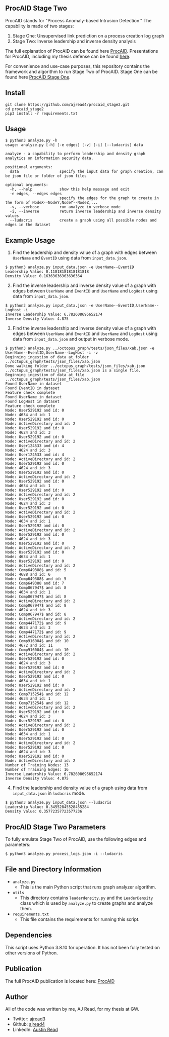 ## ProcAID Stage Two 

ProcAID stands for "Process Anomaly-based Intrusion Detection." The capability is made of two stages: 

1. Stage One: Unsupervised link prediction on a process creation log graph 
2. Stage Two: Inverse leadership and inverse density analysis  

The full explanation of ProcAID can be found here [ProcAID](https://www.proquest.com/openview/e4ce5ff777fc5943a8b4624677b3cad1/1.pdf?pq-origsite=gscholar&cbl=18750&diss=y). Presentations for ProcAID, including my thesis defense can be found [here](https://github.com/ajread4/procaid_presentations).

For convenience and use-case purposes, this repository contains the framework and algorithm to run Stage Two of ProcAID. Stage One can be found here [ProcAID Stage One](https://github.com/ajread4/procaid_stage1).


## Install
```
git clone https://github.com/ajread4/procaid_stage2.git
cd procaid_stage2
pip3 install -r requirements.txt
```

## Usage 
```
$ python3 analyze.py -h
usage: analyze.py [-h] [-e edges] [-v] [-i] [--ludacris] data

analyze - a capability to perform leadership and density graph analytics on information security data.

positional arguments:
  data                  specify the input data for graph creation, can be json file or folder of json files

optional arguments:
  -h, --help            show this help message and exit
  -e edges, --edges edges
                        specify the edges for the graph to create in the form of NodeX--NodeY,NodeY--NodeZ,...
  -v, --verbose         run analyze in verbose mode
  -i, --inverse         return inverse leadership and inverse density values
  --ludacris            create a graph using all possible nodes and edges in the dataset
```

## Example Usage 
1. Find the leadership and density value of a graph with edges between ```UserName``` and ```EventID``` using data from ```input_data.json```. 
```
$ python3 analyze.py input_data.json -e UserName--EventID
Leadership Value: 0.11818181818181818
Density Value: 0.16363636363636364
```
2. Find the inverse leadership and inverse density value of a graph with edges between ```UserName``` and ```EventID``` and ```UserName``` and ```LogHost``` using data from ```input_data.json```.
```
$ python3 analyze.py input_data.json -e UserName--EventID,UserName--LogHost -i
Inverse Leadership Value: 6.782608695652174
Inverse Density Value: 4.875
```
3. Find the inverse leadership and inverse density value of a graph with edges between ```UserName``` and ```EventID``` and ```UserName``` and ```LogHost``` using data from ```input_data.json``` and output in verbose mode. 
```
$ python3 analyze.py ../octopus_graph/tests/json_files/xab.json -e UserName--EventID,UserName--LogHost -i -v
Beginning ingestion of data at folder ../octopus_graph/tests/json_files/xab.json
Done walking folder ../octopus_graph/tests/json_files/xab.json
../octopus_graph/tests/json_files/xab.json is a single file.
Beginning ingestion of data at file ../octopus_graph/tests/json_files/xab.json
Found UserName in dataset
Found EventID in dataset
Feature check complete
Found UserName in dataset
Found LogHost in dataset
Feature check complete
Node: User529192 and id: 0
Node: 4634 and id: 1
Node: User529192 and id: 0
Node: ActiveDirectory and id: 2
Node: User529192 and id: 0
Node: 4624 and id: 3
Node: User529192 and id: 0
Node: ActiveDirectory and id: 2
Node: User124533 and id: 4
Node: 4624 and id: 3
Node: User124533 and id: 4
Node: ActiveDirectory and id: 2
Node: User529192 and id: 0
Node: 4624 and id: 3
Node: User529192 and id: 0
Node: ActiveDirectory and id: 2
Node: User529192 and id: 0
Node: 4634 and id: 1
Node: User529192 and id: 0
Node: ActiveDirectory and id: 2
Node: User529192 and id: 0
Node: 4624 and id: 3
Node: User529192 and id: 0
Node: ActiveDirectory and id: 2
Node: User529192 and id: 0
Node: 4634 and id: 1
Node: User529192 and id: 0
Node: ActiveDirectory and id: 2
Node: User529192 and id: 0
Node: 4624 and id: 3
Node: User529192 and id: 0
Node: ActiveDirectory and id: 2
Node: User529192 and id: 0
Node: 4634 and id: 1
Node: User529192 and id: 0
Node: ActiveDirectory and id: 2
Node: Comp649388$ and id: 5
Node: 4688 and id: 6
Node: Comp649388$ and id: 5
Node: Comp649388 and id: 7
Node: Comp067947$ and id: 8
Node: 4634 and id: 1
Node: Comp067947$ and id: 8
Node: ActiveDirectory and id: 2
Node: Comp067947$ and id: 8
Node: 4624 and id: 3
Node: Comp067947$ and id: 8
Node: ActiveDirectory and id: 2
Node: Comp447172$ and id: 9
Node: 4624 and id: 3
Node: Comp447172$ and id: 9
Node: ActiveDirectory and id: 2
Node: Comp916004$ and id: 10
Node: 4672 and id: 11
Node: Comp916004$ and id: 10
Node: ActiveDirectory and id: 2
Node: User529192 and id: 0
Node: 4624 and id: 3
Node: User529192 and id: 0
Node: ActiveDirectory and id: 2
Node: User529192 and id: 0
Node: 4634 and id: 1
Node: User529192 and id: 0
Node: ActiveDirectory and id: 2
Node: Comp715254$ and id: 12
Node: 4634 and id: 1
Node: Comp715254$ and id: 12
Node: ActiveDirectory and id: 2
Node: User529192 and id: 0
Node: 4624 and id: 3
Node: User529192 and id: 0
Node: ActiveDirectory and id: 2
Node: User529192 and id: 0
Node: 4634 and id: 1
Node: User529192 and id: 0
Node: ActiveDirectory and id: 2
Node: User529192 and id: 0
Node: 4624 and id: 3
Node: User529192 and id: 0
Node: ActiveDirectory and id: 2
Number of Training Nodes: 13
Number of Training Edges: 16
Inverse Leadership Value: 6.782608695652174
Inverse Density Value: 4.875
```
4. Find the leadership and density value of a graph using data from ```input_data.json``` in ```ludacris``` mode.
```
$ python3 analyze.py input_data.json --ludacris
Leadership Value: 0.34552845528455284
Density Value: 0.35772357723577236
```
## ProcAID Stage Two Parameters 
To fully emulate Stage Two of ProcAID, use the following edges and parameters: 
```
$ python3 analyze.py process_logs.json -i --ludacris
```
## File and Directory Information 

- ```analyze.py``` 
  - This is the main Python script that runs graph analyzer algorithm. 
- ```utils```
  - This directory contains ```leaderdensity.py``` and the ```LeaderDensity``` class which is used by ```analyze.py``` to create graphs and analyze them. 
- ```requirements.txt```
  - This file contains the requirements for running this script. 

## Dependencies 
This script uses Python 3.8.10 for operation. It has not been fully tested on other versions of Python.

## Publication
The full ProcAID publication is located here: [ProcAID](https://www.proquest.com/openview/e4ce5ff777fc5943a8b4624677b3cad1/1.pdf?pq-origsite=gscholar&cbl=18750&diss=y)

## Author
All of the code was written by me, AJ Read, for my thesis at GW.
- Twitter: [ajread3](https://twitter.com/ajread3)
- Github: [ajread4](https://github.com/ajread4)
- LinkedIn: [Austin Read](https://www.linkedin.com/in/austin-read-88953b189/)